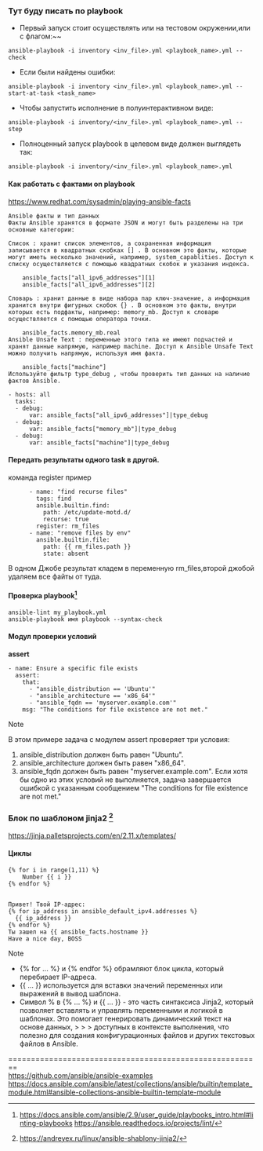 ### Тут буду писать по playbook

- Первый запуск стоит осуществлять или на тестовом окружении,или с флагом:~~
``` 
ansible-playbook -i inventory <inv_file>.yml <playbook_name>.yml --check
```
- Если были найдены ошибки:
```
ansible-playbook -i inventory <inv_file>.yml <playbook_name>.yml --start-at-task <task_name>
```
- Чтобы запустить исполнение в полуинтерактивном виде: 
```
ansible-playbook -i inventory/<inv_file>.yml <playbook_name>.yml --step
```
- Полноценный запуск playbook в целевом виде должен выглядеть так:
```
ansible-playbook -i inventory/<inv_file>.yml <playbook_name>.yml
```






#### Как работать с фактами on playbook 
https://www.redhat.com/sysadmin/playing-ansible-facts
```
Ansible факты и тип данных
Факты Ansible хранятся в формате JSON и могут быть разделены на три основные категории:

Список : хранит список элементов, а сохраненная информация записывается в квадратных скобках [] . В основном это факты, которые могут иметь несколько значений, например, system_capablities. Доступ к списку осуществляется с помощью квадратных скобок и указания индекса.

    ansible_facts["all_ipv6_addresses"][1]
    ansible_facts["all_ipv6_addresses"][2]

Словарь : хранит данные в виде набора пар ключ-значение, а информация хранится внутри фигурных скобок {} . В основном это факты, внутри которых есть подфакты, например: memory_mb. Доступ к словарю осуществляется с помощью оператора точки.

    ansible_facts.memory_mb.real
Ansible Unsafe Text : переменные этого типа не имеют подчастей и хранят данные напрямую, например machine. Доступ к Ansible Unsafe Text можно получить напрямую, используя имя факта.

    ansible_facts["machine"]
Используйте фильтр type_debug , чтобы проверить тип данных на наличие фактов Ansible.

- hosts: all
  tasks:
  - debug:
      var: ansible_facts["all_ipv6_addresses"]|type_debug
  - debug:
      var: ansible_facts["memory_mb"]|type_debug
  - debug:
      var: ansible_facts["machine"]|type_debug
```


#### Передать результаты одного task в другой.
команда register
пример
```
      - name: "find recurse files"
        tags: find
        ansible.builtin.find:
          path: /etc/update-motd.d/
          recurse: true
        register: rm_files
      - name: "remove files by env"
        ansible.builtin.file:
          path: {{ rm_files.path }}
          state: absent     
```
В одном Джобе результат кладем в переменную rm_files,второй джобой удаляем все файты от туда.



#### Проверка playbook[^9]

```
ansible-lint my_playbook.yml
ansible-playbook имя playbook --syntax-check
```

#### Модул  проверки условий
__assert__
```
- name: Ensure a specific file exists
  assert:
    that:
      - "ansible_distribution == 'Ubuntu'"
      - "ansible_architecture == 'x86_64'"
      - "ansible_fqdn == 'myserver.example.com'"
    msg: "The conditions for file existence are not met."
```
> [!NOTE]  
> В этом примере задача с модулем assert проверяет три условия:
> 1. ansible_distribution должен быть равен "Ubuntu".
> 2. ansible_architecture должен быть равен "x86_64".
> 3. ansible_fqdn должен быть равен "myserver.example.com".
>  Если хотя бы одно из этих условий не выполняется, задача завершается ошибкой с указанным сообщением "The conditions for file existence are not met."



### Блок по шаблоном jinja2 [^10]
https://jinja.palletsprojects.com/en/2.11.x/templates/
#### Циклы
```
{% for i in range(1,11) %}
	Number {{ i }}
{% endfor %}


Привет! Твой IP-адрес:
{% for ip_address in ansible_default_ipv4.addresses %}
  {{ ip_address }}
{% endfor %}
Ты зашел на {{ ansible_facts.hostname }}
Have a nice day, BOSS
```
> [!NOTE]  
> - {% for ... %} и {% endfor %} обрамляют блок цикла, который перебирает IP-адреса.  
> - {{ ... }} используется для вставки значений переменных или выражений в вывод шаблона.  
> - Символ % в {% ... %} и {{ ... }} - это часть синтаксиса Jinja2, который позволяет вставлять и управлять переменными и логикой в шаблонах. Это         помогает   генерировать динамический текст на основе данных, > > > доступных в контексте выполнения, что полезно для создания конфигурационных файлов и     других текстовых   файлов в Ansible.  

========================================================  
https://github.com/ansible/ansible-examples
https://docs.ansible.com/ansible/latest/collections/ansible/builtin/template_module.html#ansible-collections-ansible-builtin-template-module
[^9]: https://docs.ansible.com/ansible/2.9/user_guide/playbooks_intro.html#linting-playbooks https://ansible.readthedocs.io/projects/lint/
[^10]: https://andreyex.ru/linux/ansible-shablony-jinja2/
